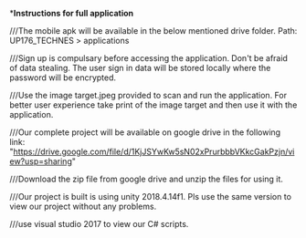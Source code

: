 ***********Instructions for full application**********

///The mobile apk will be available in the below mentioned drive folder. Path: UP176_TECHNES > applications


///Sign up is compulsary before accessing the application. Don't be afraid of data stealing. The user sign in data will be stored locally where the password will be encrypted.


///Use the image target.jpeg provided to scan and run the application. For better user experience take print of the image target and then use it with the application.


///Our complete project will be available on google drive in the following link: "https://drive.google.com/file/d/1KjJSYwKw5sN02xPrurbbbVKkcGakPzjn/view?usp=sharing"


///Download the zip file from google drive and unzip the files for using it.


///Our project is built is using unity 2018.4.14f1. Pls use the same version to view our project without any problems.


///use visual studio 2017 to view our C# scripts.


